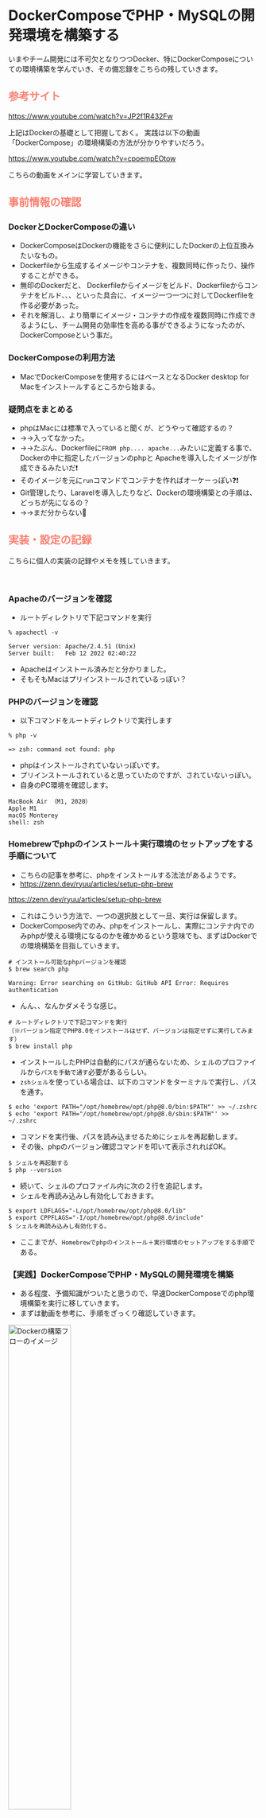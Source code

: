 # DockerComposeでPHP・MySQLの開発環境を構築する

いまやチーム開発には不可欠となりつつDocker、特にDockerComposeについての環境構築を学んでいき、その備忘録をこちらの残していきます。


## <font color="Salmon">参考サイト</font>


https://www.youtube.com/watch?v=JP2f1R432Fw

上記はDockerの基礎として把握しておく。
実践は以下の動画「DockerCompose」の環境構築の方法が分かりやすいだろう。

https://www.youtube.com/watch?v=cpoempEOtow

こちらの動画をメインに学習していきます。


## <font color="Salmon">事前情報の確認</font>

### DockerとDockerComposeの違い

- DockerComposeはDockerの機能をさらに便利にしたDockerの上位互換みたいなもの。
- Dockerfileから生成するイメージやコンテナを、複数同時に作ったり、操作することができる。
- 無印のDockerだと、 Dockerfileからイメージをビルド、Dockerfileからコンテナをビルド、、、といった具合に、イメージ一つ一つに対してDockerfileを作る必要があった。
- それを解消し、より簡単にイメージ・コンテナの作成を複数同時に作成できるようにし、チーム開発の効率性を高める事ができるようになったのが、DockerComposeという事だ。

### DockerComposeの利用方法
- MacでDockerComposeを使用するにはベースとなるDocker desktop for Macをインストールするところから始まる。


### 疑問点をまとめる
- phpはMacには標準で入っていると聞くが、どうやって確認するの？
- →→入ってなかった。
- →→たぶん、Dockerfileに`FROM php.... apache...`みたいに定義する事で、Dockerの中に指定したバージョンのphpと Apacheを導入したイメージが作成できるみたいだ❗️
- そのイメージを元に`run`コマンドでコンテナを作ればオーケーっぽい❓❗️
- Git管理したり、Laravelを導入したりなど、Dockerの環境構築との手順は、どっちが先になるの？
- →→まだ分からない🤷



## <font color="Salmon">実装・設定の記録</font>


こちらに個人の実装の記録やメモを残していきます。

<br>

### Apacheのバージョンを確認
- ルートディレクトリで下記コマンドを実行

```terminal
% apachectl -v

Server version: Apache/2.4.51 (Unix)
Server built:   Feb 12 2022 02:40:22
```
- Apacheはインストール済みだと分かりました。
- そもそもMacはプリインストールされているっぽい？

### PHPのバージョンを確認
- 以下コマンドをルートディレクトリで実行します

```terminal
% php -v

=> zsh: command not found: php
```

- phpはインストールされていないっぽいです。
- プリインストールされていると思っていたのですが、されていないっぽい。
- 自身のPC環境を確認します。

```terminal
MacBook Air （M1, 2020）
Apple M1
macOS Monterey
shell: zsh
```

### Homebrewでphpのインストール＋実行環境のセットアップをする手順について

- こちらの記事を参考に、phpをインストールする法法があるようです。
- https://zenn.dev/ryuu/articles/setup-php-brew

https://zenn.dev/ryuu/articles/setup-php-brew

- これはこういう方法で、一つの選択肢として一旦、実行は保留します。
- DockerCompose内でのみ、phpをインストールし、実際にコンテナ内でのみphpが使える環境になるのかを確かめるという意味でも、まずはDockerでの環境構築を目指していきます。


```terminal
# インストール可能なphpバージョンを確認
$ brew search php

Warning: Error searching on GitHub: GitHub API Error: Requires authentication
```
- んん、、なんかダメそうな感じ。


```terminal
# ルートディレクトリで下記コマンドを実行
（※バージョン指定でPHP8.0をインストールはせず、バージョンは指定せずに実行してみます）
$ brew install php
```

- インストールしたPHPは自動的にパスが通らないため、シェルのプロファイルから`パスを手動で通す`必要があるらしい。
- `zshシェル`を使っている場合は、以下のコマンドをターミナルで実行し、パスを通す。

```terminal
$ echo 'export PATH="/opt/homebrew/opt/php@8.0/bin:$PATH"' >> ~/.zshrc
$ echo 'export PATH="/opt/homebrew/opt/php@8.0/sbin:$PATH"' >> ~/.zshrc
```


- コマンドを実行後、パスを読み込ませるためにシェルを再起動します。
- その後、phpのバージョン確認コマンドを叩いて表示されればOK。

```terminal
$ シェルを再起動する
$ php --version
```

- 続いて、シェルのプロファイル内に次の２行を追記します。
- シェルを再読み込みし有効化しておきます。

```terminal:~/.zshrc
$ export LDFLAGS="-L/opt/homebrew/opt/php@8.0/lib"
$ export CPPFLAGS="-I/opt/homebrew/opt/php@8.0/include"
$ シェルを再読み込みし有効化する。
```

- ここまでが、`Homebrewでphpのインストール＋実行環境のセットアップをする手順`である。


### 【実践】DockerComposeでPHP・MySQLの開発環境を構築

- ある程度、予備知識がついたと思うので、早速DockerComposeでのphp環境構築を実行に移していきます。
- まずは動画を参考に、手順をざっくり確認していきます。


<img src="https://qiita-image-store.s3.ap-northeast-1.amazonaws.com/0/3486945/762f4f2e-3214-fbeb-4fe2-602ec983f168.jpeg" alt="Dockerの構築フローのイメージ" width=50% height=50%>


<img src="https://qiita-image-store.s3.ap-northeast-1.amazonaws.com/0/3486945/966c12b3-0a83-ddda-1019-3ba00b803ca9.jpeg" alt="" width=50% height=50%>


<br>

### <font color="Green">0. Gitでバージョン管理する事前設定</font>

- まずはGit管理下におきたいので、GitHubで`DockerCompose`リポジトリを作成し、`workspace`ディレクトリ配下に`git clone`します。

```terminal
バージョン管理するためにGitHubにprivateリポジトリを作成する。
$ GitHubにログインしてnewページから新しいリポジトリを作成
$ README.mdはあらかじめリモートリポジトリで自動生成しておいた。これでリモートリポジトリで、自動的にmainブランチとREADME.mdが生成される。


ローカルにて、クローンしたいディレクトリにcdコマンドで移動してクローンする。
$ git cd ~/workspace
$ git clone git@github.com:******/DockerCompose.git

ローカルにて、クローンしたディレクトリに移動する。
$ cd DockerCompose
$ git branch  # 予めREADME.mdがmainブランチに作成されている状態になっている。


readmeブランチにて、README.mdファイルを適当に更新してみる。
$ git checkout -b first_commit
$ git branch  # ブランチが移動している事を確認
$ ローカルでREADME.mdファイルを編集・更新

一度コミット〜プルリクエスト〜マージ〜プルできるか確認。
$ git add .
$ git commit -m "first_commit"
$ git log
$ git push
$ git push --set-upstream origin first_commit
$ git log
$ プルリクエストを作成
$ リモートでマージ
$ git checkout main
$ git pull origin main

ローカルのブランチはこまめに削除してOK。
$ git branch -d first_commit
```


- ここまでに、Git管理に成功し、ローカルにリポジトリができていればOK。


<br>

### <font color="Green">1. Dockerアプリのインストール</font>

- すでにインストール済みなので飛ばします。

<br>



### <font color="Green">2. 必要なフォルダ・ファイルを作成</font>

- 以下のディレクトリを作っていきます。

<img src="https://qiita-image-store.s3.ap-northeast-1.amazonaws.com/0/3486945/c42a014e-99f2-e1c8-9566-26d1cac2d8e2.jpeg" alt="ディレクトリ構成のイメージ" width=50% height=50%>


```terminal
$ DockerCompose % tree
.
├── README.md
├── app
│   ├── Dockerfile
│   └── src
│       └── index.php
├── compose.yml
└── mysql
    └── initdb.d
        └── init.sql

5 directories, 5 files
```

```terminal
$ git status -u
Untracked files:
  (use "git add <file>..." to include in what will be committed)
	app/Dockerfile
	app/src/index.php
	compose.yml
	mysql/initdb.d/init.sql
```


<br>
<hr>


***一旦ここまでをコミットするのですが、その前にGit管理をしやすくするための設定を行います***

- `.gitignore`ファイルをルートディレクトリ配下に作成し、`.DS_Store`をGit管理から除外します。
- さらに空のフォルダがコミット対象から外れてしまうリスクを回避するため、各ディレクトリ配下に`.gitkeep`ファイルを作成します。

```terminal
# Mac OS
.DS_Store
```

```terminal
$ touch .gitkeep # 各ディレクトリに作成
```

```terminal
$ git status -u

Untracked files:
  (use "git add <file>..." to include in what will be committed)
	.gitignore
	.gitkeep
	app/.gitkeep
	app/Dockerfile
	app/src/index.php
	compose.yml
	mysql/.gitkeep
	mysql/initdb.d/init.sql
```

***ここまで出来たらコミット〜プルリクエスト〜マージ〜プルまで実施します***

```terminal
$ git add .
$ git status -u
$ git commit -m "【Add】DockerおよびPHP環境構築に必要なフォルダ・ファイルを作成"
$ git log
$ git push
$ プルリクエストを作成
$ リモートブランチmainにマージ
$ git checkout main
$ git pull origin main
$ git log
$ git checkout log # 再びローカルの実装ブランチに戻って次の作業に備えます
```

- さらに、ここまでの記録をREADME.mdに追記して更新します。
- 更新したら`README.mdの更新2`のコミットも行っておきます。



<br>
<hr>
<br>

### <font color="Green">3. Dockerfileの作成</font>





<br>

### <font color="Green">4. Dockerfileからイメージを作成</font>





<br>

### <font color="Green">5. コンテナの作成・起動・停止・削除</font>







<br><br><br><br><br><br><br>


## <font color="Salmon">🗒よく使うタグ</font>

`## <font color="Salmon">サーモンピンク</font>`

`### <font color="Green">グリーン</font>`

`<img src="" alt="" width=50% height=50%>`


<br><br><br><br><br><br><br>




